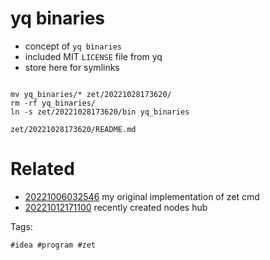 # yq binaries

- concept of `yq binaries`
- included MIT `LICENSE` file from yq
- store here for symlinks

```

mv yq_binaries/* zet/20221028173620/
rm -rf yq_binaries/
ln -s zet/20221028173620/bin yq_binaries

```

` zet/20221028173620/README.md `

# Related

- [20221006032546](/zet/20221006032546/README.md) my original implementation of zet cmd
- [20221012171100](/zet/20221012171100/README.md) recently created nodes hub

Tags:

    #idea #program #zet
